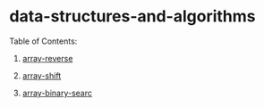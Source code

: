 # data-structures-and-algorithms

Table of Contents:
1. [array-reverse](challenges/array-reverse/README.md)

2. [array-shift](challenges/arrayShift/README.md)

3. [array-binary-searc](challenges/array-binary-search/README.md)